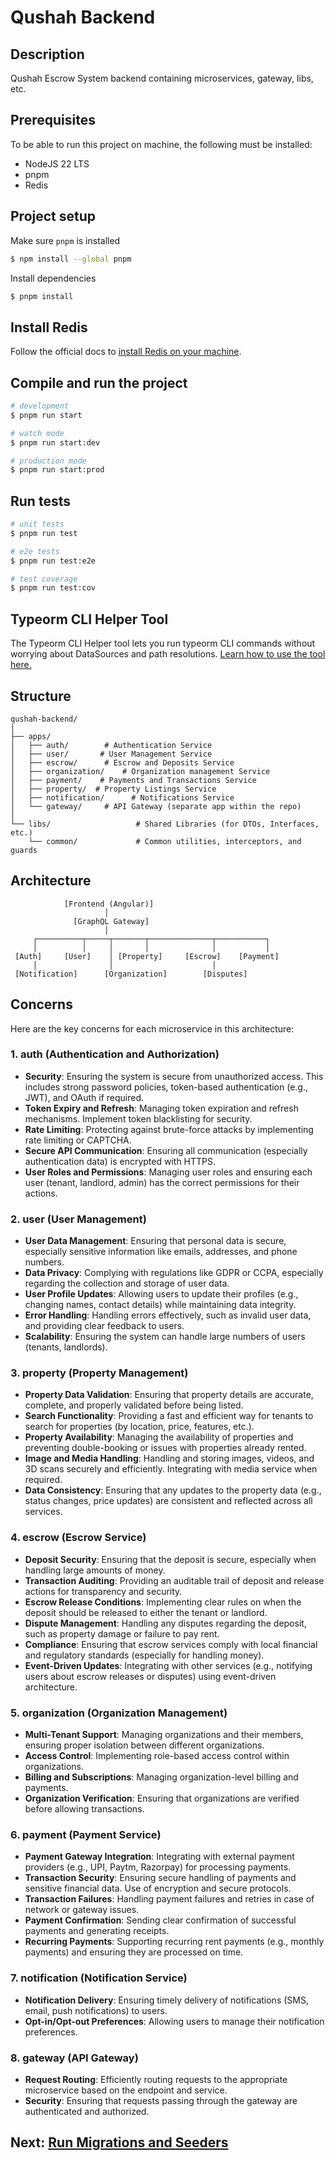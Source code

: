 # Qushah Backend

## Description

Qushah Escrow System backend containing microservices, gateway, libs, etc.

## Prerequisites

To be able to run this project on machine, the following must be installed:

- NodeJS 22 LTS
- pnpm
- Redis

## Project setup

Make sure `pnpm` is installed

```bash
$ npm install --global pnpm
```

Install dependencies

```bash
$ pnpm install
```

## Install Redis

Follow the official docs to [install Redis on your machine](https://redis.io/docs/latest/operate/oss_and_stack/install/install-redis/).

## Compile and run the project

```bash
# development
$ pnpm run start

# watch mode
$ pnpm run start:dev

# production mode
$ pnpm run start:prod
```

## Run tests

```bash
# unit tests
$ pnpm run test

# e2e tests
$ pnpm run test:e2e

# test coverage
$ pnpm run test:cov
```

## Typeorm CLI Helper Tool

The Typeorm CLI Helper tool lets you run typeorm CLI commands without worrying
about DataSources and path resolutions.
[Learn how to use the tool here.](https://escrow-backend-docs.vercel.app/additional-documentation/running-migrations-and-seeders.html)

## Structure

```
qushah-backend/
│
├── apps/
│   ├── auth/        # Authentication Service
│   ├── user/       # User Management Service
│   ├── escrow/      # Escrow and Deposits Service
│   ├── organization/    # Organization management Service
│   ├── payment/    # Payments and Transactions Service
│   ├── property/  # Property Listings Service
│   ├── notification/      # Notifications Service
│   └── gateway/     # API Gateway (separate app within the repo)
│
└── libs/                   # Shared Libraries (for DTOs, Interfaces, etc.)
    └── common/             # Common utilities, interceptors, and guards

```

## Architecture

```
            [Frontend (Angular)]
                     │
              [GraphQL Gateway]
                     │
     ┌──────────┬─────┬───────┬──────────────┬───────────┐
     │          │     │       │              │           │
 [Auth]     [User]    │ [Property]     [Escrow]    [Payment]
     │                │                      │
 [Notification]      [Organization]        [Disputes]

```

## Concerns

Here are the key concerns for each microservice in this architecture:

### 1. **auth** (Authentication and Authorization)
- **Security**: Ensuring the system is secure from unauthorized access. This includes strong password policies, token-based authentication (e.g., JWT), and OAuth if required.
- **Token Expiry and Refresh**: Managing token expiration and refresh mechanisms. Implement token blacklisting for security.
- **Rate Limiting**: Protecting against brute-force attacks by implementing rate limiting or CAPTCHA.
- **Secure API Communication**: Ensuring all communication (especially authentication data) is encrypted with HTTPS.
- **User Roles and Permissions**: Managing user roles and ensuring each user (tenant, landlord, admin) has the correct permissions for their actions.

### 2. **user** (User Management)
- **User Data Management**: Ensuring that personal data is secure, especially sensitive information like emails, addresses, and phone numbers.
- **Data Privacy**: Complying with regulations like GDPR or CCPA, especially regarding the collection and storage of user data.
- **User Profile Updates**: Allowing users to update their profiles (e.g., changing names, contact details) while maintaining data integrity.
- **Error Handling**: Handling errors effectively, such as invalid user data, and providing clear feedback to users.
- **Scalability**: Ensuring the system can handle large numbers of users (tenants, landlords).

### 3. **property** (Property Management)
- **Property Data Validation**: Ensuring that property details are accurate, complete, and properly validated before being listed.
- **Search Functionality**: Providing a fast and efficient way for tenants to search for properties (by location, price, features, etc.).
- **Property Availability**: Managing the availability of properties and preventing double-booking or issues with properties already rented.
- **Image and Media Handling**: Handling and storing images, videos, and 3D scans securely and efficiently. Integrating with media service when required.
- **Data Consistency**: Ensuring that any updates to the property data (e.g., status changes, price updates) are consistent and reflected across all services.

### 4. **escrow** (Escrow Service)
- **Deposit Security**: Ensuring that the deposit is secure, especially when handling large amounts of money.
- **Transaction Auditing**: Providing an auditable trail of deposit and release actions for transparency and security.
- **Escrow Release Conditions**: Implementing clear rules on when the deposit should be released to either the tenant or landlord.
- **Dispute Management**: Handling any disputes regarding the deposit, such as property damage or failure to pay rent.
- **Compliance**: Ensuring that escrow services comply with local financial and regulatory standards (especially for handling money).
- **Event-Driven Updates**: Integrating with other services (e.g., notifying users about escrow releases or disputes) using event-driven architecture.

### 5. **organization** (Organization Management)
- **Multi-Tenant Support**: Managing organizations and their members, ensuring proper isolation between different organizations.
- **Access Control**: Implementing role-based access control within organizations.
- **Billing and Subscriptions**: Managing organization-level billing and payments.
- **Organization Verification**: Ensuring that organizations are verified before allowing transactions.

### 6. **payment** (Payment Service)
- **Payment Gateway Integration**: Integrating with external payment providers (e.g., UPI, Paytm, Razorpay) for processing payments.
- **Transaction Security**: Ensuring secure handling of payments and sensitive financial data. Use of encryption and secure protocols.
- **Transaction Failures**: Handling payment failures and retries in case of network or gateway issues.
- **Payment Confirmation**: Sending clear confirmation of successful payments and generating receipts.
- **Recurring Payments**: Supporting recurring rent payments (e.g., monthly payments) and ensuring they are processed on time.

### 7. **notification** (Notification Service)
- **Notification Delivery**: Ensuring timely delivery of notifications (SMS, email, push notifications) to users.
- **Opt-in/Opt-out Preferences**: Allowing users to manage their notification preferences.

### 8. **gateway** (API Gateway)
- **Request Routing**: Efficiently routing requests to the appropriate microservice based on the endpoint and service.
- **Security**: Ensuring that requests passing through the gateway are authenticated and authorized.

## Next: [Run Migrations and Seeders](https://escrow-backend-docs.vercel.app/additional-documentation/running-migrations-and-seeders.html)
